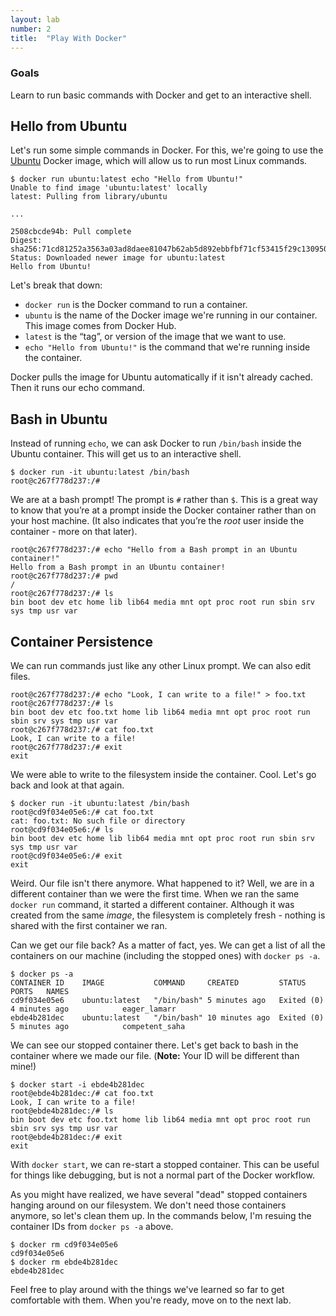 ```yaml
---
layout: lab
number: 2
title:  "Play With Docker"
---
```


### Goals
Learn to run basic commands with Docker and get to an interactive shell.

## Hello from Ubuntu

Let's run some simple commands in Docker. For this, we're going to use the
[Ubuntu](https://hub.docker.com/_/ubuntu/) Docker image, which will allow us to
run most Linux commands.

```
$ docker run ubuntu:latest echo "Hello from Ubuntu!"
Unable to find image 'ubuntu:latest' locally
latest: Pulling from library/ubuntu

...

2508cbcde94b: Pull complete 
Digest: sha256:71cd81252a3563a03ad8daee81047b62ab5d892ebbfbf71cf53415f29c130950
Status: Downloaded newer image for ubuntu:latest
Hello from Ubuntu!
```

Let's break that down:

 - `docker run` is the Docker command to run a container.
 - `ubuntu` is the name of the Docker image we're running in our container. This
   image comes from Docker Hub.
 - `latest` is the “tag”, or version of the image that we want to use.
 - `echo "Hello from Ubuntu!"` is the command that we're running inside the
   container.

Docker pulls the image for Ubuntu automatically if it isn't already cached. Then
it runs our echo command.

## Bash in Ubuntu

Instead of running `echo`, we can ask Docker to run `/bin/bash` inside the
Ubuntu container. This will get us to an interactive shell.

```
$ docker run -it ubuntu:latest /bin/bash
root@c267f778d237:/#
```

We are at a bash prompt! The prompt is `#` rather than `$`. This is a great way
to know that you’re at a prompt inside the Docker container rather than on your
host machine. (It also indicates that you’re the *root* user inside the
container \- more on that later).

```
root@c267f778d237:/# echo "Hello from a Bash prompt in an Ubuntu container!"
Hello from a Bash prompt in an Ubuntu container!
root@c267f778d237:/# pwd
/
root@c267f778d237:/# ls
bin boot dev etc home lib lib64 media mnt opt proc root run sbin srv sys tmp usr var
```

## Container Persistence

We can run commands just like any other Linux prompt. We can also edit files.

```
root@c267f778d237:/# echo "Look, I can write to a file!" > foo.txt
root@c267f778d237:/# ls
bin boot dev etc foo.txt home lib lib64 media mnt opt proc root run sbin srv sys tmp usr var
root@c267f778d237:/# cat foo.txt
Look, I can write to a file!
root@c267f778d237:/# exit
exit
```

We were able to write to the filesystem inside the container. Cool. Let's go
back and look at that again.

```
$ docker run -it ubuntu:latest /bin/bash
root@cd9f034e05e6:/# cat foo.txt
cat: foo.txt: No such file or directory
root@cd9f034e05e6:/# ls
bin boot dev etc home lib lib64 media mnt opt proc root run sbin srv sys tmp usr var
root@cd9f034e05e6:/# exit
exit
```

Weird. Our file isn't there anymore. What happened to it? Well, we are in a
different container than we were the first time. When we ran the same `docker
run` command, it started a different container. Although it was created from the
same _image_, the filesystem is completely fresh - nothing is shared with the
first container we ran.

Can we get our file back? As a matter of fact, yes. We can get a list of all the
containers on our machine (including the stopped ones) with `docker ps -a`.

```
$ docker ps -a
CONTAINER ID    IMAGE           COMMAND     CREATED         STATUS                  	PORTS   NAMES
cd9f034e05e6    ubuntu:latest   "/bin/bash" 5 minutes ago   Exited (0) 4 minutes ago            eager_lamarr
ebde4b281dec    ubuntu:latest   "/bin/bash" 10 minutes ago  Exited (0) 5 minutes ago            competent_saha
```

We can see our stopped container there. Let's get back to bash in the container
where we made our file. (**Note:** Your ID will be different than mine!)

```
$ docker start -i ebde4b281dec
root@ebde4b281dec:/# cat foo.txt
Look, I can write to a file!
root@ebde4b281dec:/# ls
bin boot dev etc foo.txt home lib lib64 media mnt opt proc root run sbin srv sys tmp usr var
root@ebde4b281dec:/# exit
exit
```

With `docker start`, we can re-start a stopped container. This can be useful for
things like debugging, but is not a normal part of the Docker workflow.

As you might have realized, we have several "dead" stopped containers hanging
around on our filesystem. We don't need those containers anymore, so let's clean
them up. In the commands below, I'm resuing the container IDs from `docker ps
-a` above.

```
$ docker rm cd9f034e05e6
cd9f034e05e6
$ docker rm ebde4b281dec
ebde4b281dec
```

Feel free to play around with the things we've learned so far to get comfortable
with them. When you're ready, move on to the next lab.

